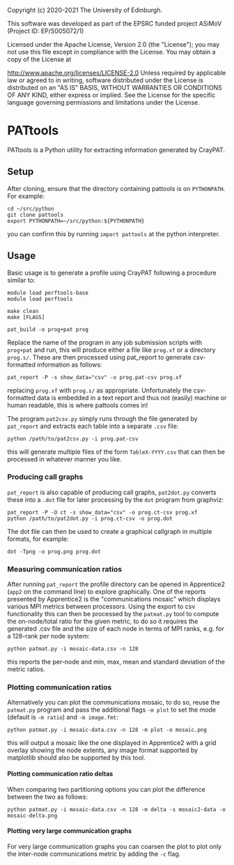Copyright (c) 2020-2021 The University of Edinburgh.

This software was developed as part of the
EPSRC funded project ASiMoV (Project ID: EP/S005072/1)

Licensed under the Apache License, Version 2.0 (the "License"); you may not use this file except in
compliance with the License. You may obtain a copy of the License at

http://www.apache.org/licenses/LICENSE-2.0
Unless required by applicable law or agreed to in writing, software distributed under the License is
distributed on an "AS IS" BASIS, WITHOUT WARRANTIES OR CONDITIONS OF ANY KIND, either express or
implied. See the License for the specific language governing permissions and limitations under the
License.

# PATtools

PATtools is a Python utility for extracting information generated by CrayPAT.

## Setup

After cloning, ensure that the directory containing pattools is on `PYTHONPATH`.
For example:

```
cd ~/src/python
git clone pattools
export PYTHONPATH=~/src/python:${PYTHONPATH}
```

you can confirm this by running `import pattools` at the python interpreter.

## Usage

Basic usage is to generate a profile using CrayPAT following a procedure similar to:

```
module load perftools-base
module load perftools

make clean
make [FLAGS]

pat_build -o prog+pat prog
```

Replace the name of the program in any job submission scripts with `prog+pat` and run, this will
produce either a file like `prog.xf` or a directory `prog.s/`.
These are then processed using pat_report to generate csv-formatted information as follows:

```
pat_report -P -s show_data="csv" -o prog.pat-csv prog.xf
```

replacing `prog.xf` with `prog.s/` as appropriate.
Unfortunately the csv-formatted data is embedded in a text report and thus not (easily) machine or
human readable, this is where pattools comes in!

The program `pat2csv.py` simply runs through the file generated by `pat_report` and extracts each
table into a separate `.csv` file:

```
python /path/to/pat2csv.py -i prog.pat-csv
```

this will generate multiple files of the form `TableX-YYYY.csv` that can then be processed in
whatever manner you like.

### Producing call graphs

`pat_report` is also capable of producing call graphs, `pat2dot.py` converts these into a `.dot`
file for later processing by the `dot` program from graphviz:

```
pat_report -P -O ct -s show_data="csv" -o prog.ct-csv prog.xf
python /path/to/pat2dot.py -i prog.ct-csv -o prog.dot
```

The dot file can then be used to create a graphical callgraph in multiple formats, for example:

```
dot -Tpng -o prog.png prog.dot
```

### Measuring communication ratios

After running `pat_report` the profile directory can be opened in Apprentice2 (`app2` on the command
line) to explore graphically.
One of the reports presented by Apprentice2 is the "communications mosaic" which displays various
MPI metrics between processors.
Using the export to csv functionality this can then be processed by the `patmat.py` tool to compute
the on-node/total ratio for the given metric, to do so it requires the generated .csv file and the
size of each node in terms of MPI ranks, e.g. for a 128-rank per node system:
```
python patmat.py -i mosaic-data.csv -n 128
```
this reports the per-node and min, max, mean and standard deviation of the metric ratios.

### Plotting communication ratios

Alternatively you can plot the communications mosaic, to do so, reuse the `patmat.py` program and
pass the additional flags `-m plot` to set the mode (default is `-m ratio`) and `-m image.fmt`:
```
python patmat.py -i mosaic-data.csv -n 128 -m plot -o mosaic.png
```
this will output a mosaic like the one displayed in Apprentice2 with a grid overlay showing the node
extents, any image format supported by matplotlib should also be supported by this tool.

#### Plotting communication ratio deltas

When comparing two partitioning options you can plot the difference between the two as follows:
```
python patmat.py -i mosaic-data.csv -n 128 -m delta -s mosaic2-data -o mosaic-delta.png
```

#### Plotting very large communication graphs

For very large communication graphs you can coarsen the plot to plot only the inter-node
communications metric by adding the `-c` flag.
